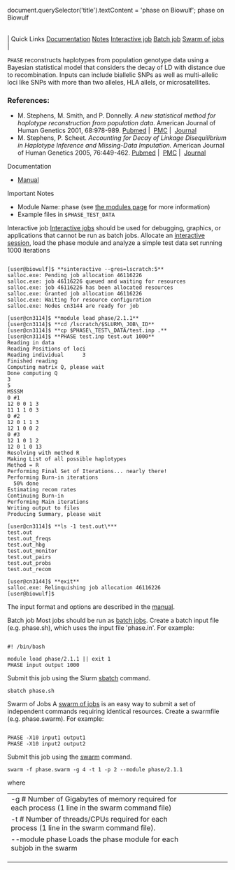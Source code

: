 

document.querySelector('title').textContent = 'phase on Biowulf';
phase on Biowulf


|  |
| --- |
| 
Quick Links
[Documentation](#doc)
[Notes](#notes)
[Interactive job](#int) 
[Batch job](#sbatch) 
[Swarm of jobs](#swarm) 
 |



`PHASE` reconstructs haplotypes from population genotype data using
a Bayesian statistical model that considers the decay of LD with distance
due to recombination. Inputs can include biallelic SNPs as well as multi-allelic
loci like SNPs with more than two alleles, HLA allels, or microsatellites.



### References:


* M. Stephens, M. Smith, and P. Donnelly.  *A new statistical method for 
 haplotype reconstruction from population data*. American Journal of Human Genetics
 2001, 68:978-989.
 [Pubmed](http://www.ncbi.nlm.nih.gov/pubmed/11254454) | 
 [PMC](http://www.ncbi.nlm.nih.gov/pmc/articles/PMC1275651/) | 
 [Journal](http://www.sciencedirect.com/science/article/pii/S0002929707614244)
* M. Stephens, P. Scheet. *Accounting for Decay of Linkage Disequilibrium in 
 Haplotype Inference and Missing-Data Imputation.* American Journal of Human Genetics
 2005, 76:449-462.
 [Pubmed](http://www.ncbi.nlm.nih.gov/pubmed/15700229) | 
 [PMC](http://www.ncbi.nlm.nih.gov/pmc/articles/PMC1196397/) | 
 [Journal](http://www.sciencedirect.com/science/article/pii/S0002929707633412)


Documentation
* [Manual](http://stephenslab.uchicago.edu/assets/software/phase/instruct2.1.pdf)


Important Notes
* Module Name: phase (see [the modules page](/apps/modules.html) for more information)
* Example files in `$PHASE_TEST_DATA`



Interactive job
[Interactive jobs](/docs/userguide.html#int) should be used for debugging, graphics, or applications that cannot be run as batch jobs.
Allocate an [interactive session](/docs/userguide.html#int), load
the phase module and analyze a simple test data set running 1000 iterations



```

[user@biowulf]$ **sinteractive --gres=lscratch:5**
salloc.exe: Pending job allocation 46116226
salloc.exe: job 46116226 queued and waiting for resources
salloc.exe: job 46116226 has been allocated resources
salloc.exe: Granted job allocation 46116226
salloc.exe: Waiting for resource configuration
salloc.exe: Nodes cn3144 are ready for job

[user@cn3114]$ **module load phase/2.1.1**
[user@cn3114]$ **cd /lscratch/$SLURM\_JOB\_ID**
[user@cn3114]$ **cp $PHASE\_TEST\_DATA/test.inp .**
[user@cn3114]$ **PHASE test.inp test.out 1000**
Reading in data
Reading Positions of loci
Reading individual      3
Finished reading
Computing matrix Q, please wait
Done computing Q
3
5
MSSSM
0 #1
12 0 0 1 3
11 1 1 0 3
0 #2
12 0 1 1 3
12 1 0 0 2
0 #3
12 1 0 1 2
12 0 1 0 13
Resolving with method R
Making List of all possible haplotypes
Method = R
Performing Final Set of Iterations... nearly there!
Performing Burn-in iterations
  50% done
Estimating recom rates
Continuing Burn-in
Performing Main iterations
Writing output to files
Producing Summary, please wait

[user@cn3114]$ **ls -1 test.out\***
test.out
test.out_freqs
test.out_hbg
test.out_monitor
test.out_pairs
test.out_probs
test.out_recom

[user@cn3144]$ **exit**
salloc.exe: Relinquishing job allocation 46116226
[user@biowulf]$

```

The input format and options are described in the
[manual](http://stephenslab.uchicago.edu/assets/software/phase/instruct2.1.pdf).



Batch job
Most jobs should be run as [batch jobs](/docs/userguide.html#submit).
Create a batch input file (e.g. phase.sh), which uses the input file 'phase.in'. For example:



```

#! /bin/bash

module load phase/2.1.1 || exit 1
PHASE input output 1000

```

Submit this job using the Slurm [sbatch](/docs/userguide.html) command.



```
sbatch phase.sh
```

Swarm of Jobs 
A [swarm of jobs](/apps/swarm.html) is an easy way to submit a set of independent commands requiring identical resources.
Create a swarmfile (e.g. phase.swarm). For example:



```

PHASE -X10 input1 output1
PHASE -X10 input2 output2

```

Submit this job using the [swarm](/apps/swarm.html) command.



```
swarm -f phase.swarm -g 4 -t 1 -p 2 --module phase/2.1.1
```

where


|  |  |  |  |  |  |
| --- | --- | --- | --- | --- | --- |
| -g #  Number of Gigabytes of memory required for each process (1 line in the swarm command file)
 | -t #  Number of threads/CPUs required for each process (1 line in the swarm command file).
 | --module phase  Loads the phase module for each subjob in the swarm 
 | |
 | |
 | |








